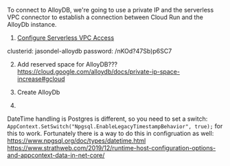To connect to AlloyDB, we're going to use a private IP and the serverless VPC connector to establish a connection between Cloud Run and the AlloyDb instance.

1. [Configure Serverless VPC Access](https://cloud.google.com/vpc/docs/configure-serverless-vpc-access#gcloud)

clusterid:  jasondel-alloydb
password:   /nKOd?47Sb)p6SC7

2. Add reserved space for AlloyDB??? https://cloud.google.com/alloydb/docs/private-ip-space-increase#gcloud

3. Create AlloyDb

4. 

DateTime handling is Postgres is different, so you need to set a switch: `AppContext.SetSwitch("Npgsql.EnableLegacyTimestampBehavior", true);` for this to work.  Fortunately there is a way to do this in configruation as well: 
https://www.npgsql.org/doc/types/datetime.html
https://www.strathweb.com/2019/12/runtime-host-configuration-options-and-appcontext-data-in-net-core/
